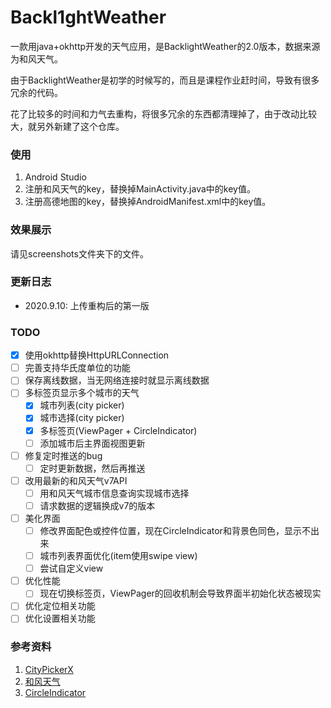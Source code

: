 # Backl1ghtWeather
一款用java+okhttp开发的天气应用，是BacklightWeather的2.0版本，数据来源为和风天气。

由于BacklightWeather是初学的时候写的，而且是课程作业赶时间，导致有很多冗余的代码。

花了比较多的时间和力气去重构，将很多冗余的东西都清理掉了，由于改动比较大，就另外新建了这个仓库。

### 使用

1. Android Studio
2. 注册和风天气的key，替换掉MainActivity.java中的key值。
3. 注册高德地图的key，替换掉AndroidManifest.xml中的key值。

### 效果展示

请见screenshots文件夹下的文件。

### 更新日志

- 2020.9.10: 上传重构后的第一版

### TODO

- [x] 使用okhttp替换HttpURLConnection
- [ ] 完善支持华氏度单位的功能
- [ ] 保存离线数据，当无网络连接时就显示离线数据
- [ ] 多标签页显示多个城市的天气
  - [x] 城市列表(city picker)
  - [x] 城市选择(city picker)
  - [x] 多标签页(ViewPager + CircleIndicator)
  - [ ] 添加城市后主界面视图更新
- [ ] 修复定时推送的bug
  - [ ] 定时更新数据，然后再推送
- [ ] 改用最新的和风天气v7API
  - [ ] 用和风天气城市信息查询实现城市选择
  - [ ] 请求数据的逻辑换成v7的版本
- [ ] 美化界面
  - [ ] 修改界面配色或控件位置，现在CircleIndicator和背景色同色，显示不出来
  - [ ] 城市列表界面优化(item使用swipe view)
  - [ ] 尝试自定义view
- [ ] 优化性能
  - [ ] 现在切换标签页，ViewPager的回收机制会导致界面半初始化状态被现实
- [ ] 优化定位相关功能
- [ ] 优化设置相关功能

### 参考资料

1. [CityPickerX](https://github.com/zhuxu1/CityPickerX)
2. [和风天气](https://www.heweather.com/)
3. [CircleIndicator](https://github.com/ongakuer/CircleIndicator)